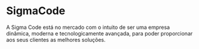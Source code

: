 <h1>SigmaCode</h1>
<p>A Sigma Code está no mercado com o intuito de ser uma empresa dinâmica, moderna e tecnologicamente avançada, para poder proporcionar aos seus clientes as melhores soluções.</p>
